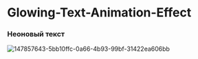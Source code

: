# Glowing-Text-Animation-Effect
 
### Неоновый текст

![147857643-5bb10ffc-0a66-4b93-99bf-31422ea606bb](https://user-images.githubusercontent.com/56477695/147990252-96dd6b50-b2c8-4c9b-abf3-5c245f1502e0.jpg)
